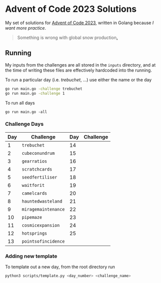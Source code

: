 # Advent of Code 2023 Solutions

My set of solutions for [Advent of Code 2023](https://adventofcode.com/2023), written in Golang because _I want more practice_.

> Something is wrong with global snow production[.](https://www.youtube.com/watch?v=H45Aki9udK4)

## Running

My inputs from the challenges are all stored in the `inputs` directory, and at the time of writing these files are effectively hardcoded into the running.

To run a particular day (i.e. _trebuchet_, ...) use either the name or the day
```sh
go run main.go -challenge trebuchet
go run main.go -challenge 1
```

To run all days
```
go run main.go -all
```

### Challenge Days

Day | Challenge |Day | Challenge
----|-----------|----|----------
1 | `trebuchet` | 14 | ` `
2 | `cubeconundrum` | 15 | ` `
3 | `gearratios` | 16 | ` `
4 | `scratchcards` | 17 | ` `
5 | `seedfertiliser` | 18 | ` `
6 | `waitforit` | 19 | ` `
7 | `camelcards` | 20 | ` `
8 | `hauntedwasteland` | 21 | ` `
9 | `miragemaintenance` | 22 | ` `
10 | `pipemaze` | 23 | ` `
11 | `cosmicexpansion` | 24 | ` `
12 | `hotsprings` | 25 | ` `
13 | `pointsofincidence`

### Adding new template

To template out a new day, from the root directory run
```sh
python3 scripts/template.py <day_number> <challenge_name>
```
